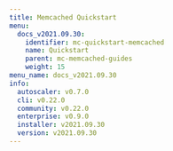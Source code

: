 ```yaml
---
title: Memcached Quickstart
menu:
  docs_v2021.09.30:
    identifier: mc-quickstart-memcached
    name: Quickstart
    parent: mc-memcached-guides
    weight: 15
menu_name: docs_v2021.09.30
info:
  autoscaler: v0.7.0
  cli: v0.22.0
  community: v0.22.0
  enterprise: v0.9.0
  installer: v2021.09.30
  version: v2021.09.30
---
```


